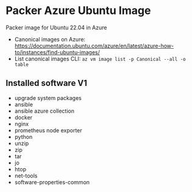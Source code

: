 # Packer Azure Ubuntu Image

Packer image for Ubuntu 22.04 in Azure

- Canonical images on Azure: https://documentation.ubuntu.com/azure/en/latest/azure-how-to/instances/find-ubuntu-images/
- List canonical images CLI: `az vm image list -p Canonical --all -o table`

## Installed software V1

- upgrade system packages
- ansible
- ansible azure collection
- docker
- nginx
- prometheus node exporter
- python
- unzip
- zip
- tar
- jo
- htop
- net-tools
- software-properties-common
